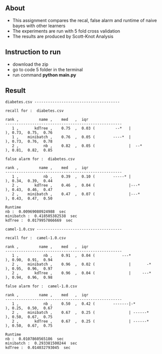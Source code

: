 ## About
* This assignment compares the recal, false alarm and runtime of naive bayes with other learners 
* The experiments are run with 5 fold cross validation
* The results are produced by Scott-Knot Analysis

## Instruction to run
* download the zip
* go to code 5 folder in the terminal
* run command **python main.py**

## Result
```
diabetes.csv --------------------------------------

recall for :  diabetes.csv

rank ,         name ,    med   ,  iqr 
----------------------------------------------------
   1 ,       kdTree ,    0.75  ,  0.03 (         --*   |              ), 0.73,  0.75,  0.76
   1 ,    minibatch ,    0.76  ,  0.05 (        ----*  |              ), 0.73,  0.76,  0.78
   2 ,           nb ,    0.82  ,  0.05 (               |  --*         ), 0.81,  0.82,  0.85

false alarm for :  diabetes.csv

rank ,         name ,    med   ,  iqr 
----------------------------------------------------
   1 ,           nb ,    0.39  ,  0.10 (        -----* |              ), 0.34,  0.39,  0.44
   2 ,       kdTree ,    0.46  ,  0.04 (               |---*          ), 0.43,  0.46,  0.47
   2 ,    minibatch ,    0.47  ,  0.07 (               |---*          ), 0.43,  0.47,  0.50

Runtime
nb :  0.00969080924988  sec
minibatch :  0.418505382538  sec
kdTree :  0.0179957866669  sec

camel-1.0.csv --------------------------------------

recall for :  camel-1.0.csv

rank ,         name ,    med   ,  iqr 
----------------------------------------------------
   1 ,           nb ,    0.91  ,  0.04 (            ---*              ), 0.90,  0.91,  0.94
   2 ,    minibatch ,    0.96  ,  0.02 (               |       -*     ), 0.95,  0.96,  0.97
   2 ,       kdTree ,    0.96  ,  0.04 (               |     ---*     ), 0.94,  0.96,  0.98

false alarm for :  camel-1.0.csv

rank ,         name ,    med   ,  iqr 
----------------------------------------------------
   1 ,           nb ,    0.50  ,  0.42 (        -------|-*            ), 0.25,  0.50,  0.67
   2 ,    minibatch ,    0.67  ,  0.25 (               | ------*      ), 0.50,  0.67,  0.75
   2 ,       kdTree ,    0.67  ,  0.25 (               | ------*      ), 0.50,  0.67,  0.75

Runtime
nb :  0.0107860565186  sec
minibatch :  0.293381500244  sec
kdTree :  0.014032793045  sec
```
